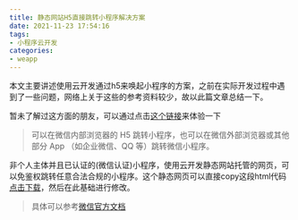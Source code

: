 ```yaml
---
title: 静态网站H5直接跳转小程序解决方案
date: 2021-11-23 17:54:16
tags:
- 小程序云开发
categories:
- weapp
---
```



本文主要讲述使用云开发通过h5来唤起小程序的方案，之前在实际开发过程中遇到了一些问题，网络上关于这些的参考资料较少，故以此篇文章总结一下。

暂未了解过这方面的朋友，可以通过点击[这个链接](https://postpay-2g5hm2oxbbb721a4-1258211818.tcloudbaseapp.com/jump-mp.html)来体验一下

> 可以在微信内部浏览器的 H5 跳转小程序，也可以在微信外部浏览器或其他部分 App （如企业微信、QQ 等）跳转微信小程序。

非个人主体并且已认证的(微信认证)小程序，使用云开发静态网站托管的网页，可以免鉴权跳转任意合法合规的小程序。这个静态网页可以直接copy这段html代码<a href="https://res.wx.qq.com/op_res/4gUvxyfsT9OaDBWFG_jP-xtGK84CoO_4rQXZpaJhyje-vy3amU1xLctcpyqfyn3D5rgCRBR3EpR5sLO_WSP8eQ" target="_blank" rel="noopener noreferrer">点击下载<span></span></a>，然后在此基础进行修改。

> 具体可以参考[微信官方文档](https://developers.weixin.qq.com/miniprogram/dev/wxcloud/guide/staticstorage/jump-miniprogram.html)

